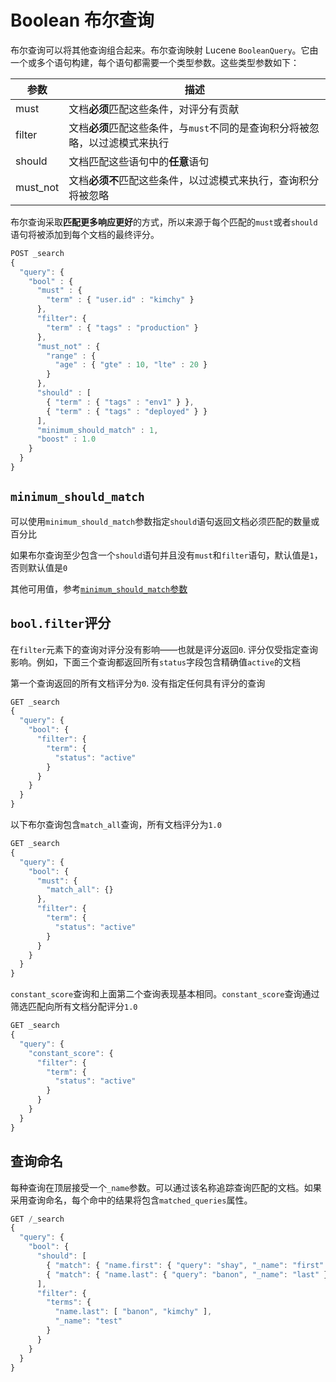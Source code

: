# Boolean 布尔查询

布尔查询可以将其他查询组合起来。布尔查询映射 Lucene `BooleanQuery`。它由一个或多个语句构建，每个语句都需要一个类型参数。这些类型参数如下：

| 参数     | 描述                                                                         |
|----------|------------------------------------------------------------------------------|
| must     | 文档**必须**匹配这些条件，对评分有贡献                                       |
| filter   | 文档**必须**匹配这些条件，与`must`不同的是查询积分将被忽略，以过滤模式来执行 |
| should   | 文档匹配这些语句中的**任意**语句                                             |
| must_not | 文档**必须不**匹配这些条件，以过滤模式来执行，查询积分将被忽略               |

布尔查询采取**匹配更多响应更好**的方式，所以来源于每个匹配的`must`或者`should`语句将被添加到每个文档的最终评分。

```js
POST _search
{
  "query": {
    "bool" : {
      "must" : {
        "term" : { "user.id" : "kimchy" }
      },
      "filter": {
        "term" : { "tags" : "production" }
      },
      "must_not" : {
        "range" : {
          "age" : { "gte" : 10, "lte" : 20 }
        }
      },
      "should" : [
        { "term" : { "tags" : "env1" } },
        { "term" : { "tags" : "deployed" } }
      ],
      "minimum_should_match" : 1,
      "boost" : 1.0
    }
  }
}
```

## `minimum_should_match`
可以使用`minimum_should_match`参数指定`should`语句返回文档必须匹配的数量或百分比

如果布尔查询至少包含一个`should`语句并且没有`must`和`filter`语句，默认值是`1`，否则默认值是`0`

其他可用值，参考[`minimum_should_match`参数][minimum_should_match]

## `bool.filter`评分
在`filter`元素下的查询对评分没有影响——也就是评分返回`0`. 评分仅受指定查询影响。例如，下面三个查询都返回所有`status`字段包含精确值`active`的文档

第一个查询返回的所有文档评分为`0`. 没有指定任何具有评分的查询

```js
GET _search
{
  "query": {
    "bool": {
      "filter": {
        "term": {
          "status": "active"
        }
      }
    }
  }
}
```

以下布尔查询包含`match_all`查询，所有文档评分为`1.0`

```js
GET _search
{
  "query": {
    "bool": {
      "must": {
        "match_all": {}
      },
      "filter": {
        "term": {
          "status": "active"
        }
      }
    }
  }
}
```

`constant_score`查询和上面第二个查询表现基本相同。`constant_score`查询通过筛选匹配向所有文档分配评分`1.0`

```js
GET _search
{
  "query": {
    "constant_score": {
      "filter": {
        "term": {
          "status": "active"
        }
      }
    }
  }
}
```

## 查询命名
每种查询在顶层接受一个`_name`参数。可以通过该名称追踪查询匹配的文档。如果采用查询命名，每个命中的结果将包含`matched_queries`属性。

```js
GET /_search
{
  "query": {
    "bool": {
      "should": [
        { "match": { "name.first": { "query": "shay", "_name": "first" } } },
        { "match": { "name.last": { "query": "banon", "_name": "last" } } }
      ],
      "filter": {
        "terms": {
          "name.last": [ "banon", "kimchy" ],
          "_name": "test"
        }
      }
    }
  }
}
```



[minimum_should_match]: [https://www.elastic.co/guide/en/elasticsearch/reference/7.15/query-dsl-minimum-should-match.html]